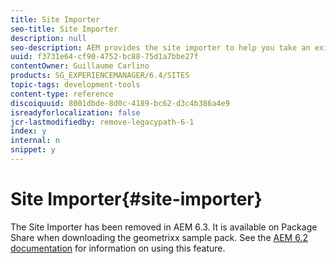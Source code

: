 ```yaml
---
title: Site Importer
seo-title: Site Importer
description: null
seo-description: AEM provides the site importer to help you take an existing website and set up the basis
uuid: f3731e64-cf90-4752-bc88-75d1a7bbe27f
contentOwner: Guillaume Carlino
products: SG_EXPERIENCEMANAGER/6.4/SITES
topic-tags: development-tools
content-type: reference
discoiquuid: 8001dbde-8d0c-4189-bc62-d3c4b386a4e9
isreadyforlocalization: false
jcr-lastmodifiedby: remove-legacypath-6-1
index: y
internal: n
snippet: y
---
```


# Site Importer{#site-importer}

<!-- 

Comment Type: remark
Last Modified By: (ims-author-77F410094CD97C4F0A746C1B@AdobeID)
Last Modified Date: 2017-11-30T05:25:23.715-0500

<p>I've canceled inheritance at the page level as this feature is removed in 6.3.</p>

 -->

The Site Importer has been removed in AEM 6.3. It is available on Package Share when downloading the geometrixx sample pack. See the [AEM 6.2 documentation](../../developing/using/site-importer.md) for information on using this feature.
